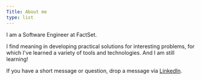 ```yaml
---
Title: About me
type: list
---
```



I am a Software Engineer at FactSet.



I find meaning in developing practical solutions for interesting problems, for which I've learned a variety of tools and technologies. And I am still learning!

If you have a short message or question, drop a message via [LinkedIn](https://www.linkedin.com/in/sumedhaa/).


